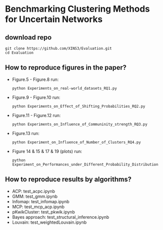 # Benchmarking Clustering Methods for Uncertain Networks

## download repo
```
git clone https://github.com/XINS3/Evaluation.git
cd Evaluation
```
## How to reproduce figures in the paper?
  * Figure.5 - Figure.8 run:
    
     ```
    python Experiments_on_real-world_datasets_RQ1.py
     ```
    
  * Figure.9 - Figure.10 run:
    
    ```
    python Experiments_on_Effect_of_Shifting_Probabilities_RQ2.py
    ```
    
  * Figure.11 - Figure.12 run:
    
    ```
    python Experiments_on_Influence_of_Communinity_strength_RQ3.py
    ```
    
  * Figure.13 run:
    
    ```
    python Experiment_on_Influence_of_Number_of_Clusters_RQ4.py
    ```
    
  * Figure 14 & 15 & 17 & 19 (plots) run:
    
    ```
    python Experiment_on_Performances_under_Different_Probability_Distributions_RQ5.py
    ```

## How to reproduce results by algorithms?
  * ACP: test_acpc.ipynb
  * GMM: test_gmm.ipynb
  * Infomap: test_infomap.ipynb
  * MCP: test_mcp_acp.ipynb
  * pKwikCluster: test_pkwik.ipynb
  * Bayes approach: test_structural_inference.ipynb
  * Louvain: test_weightedLouvain.ipynb

